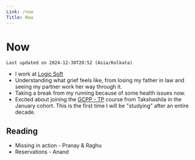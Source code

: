 ```yaml
---
Link: /now
Title: Now
---
```


# Now

```
Last updated on 2024-12-30T20:52 (Asia/Kolkata)
```

- I work at [Logic Soft](https://logicsoft.co.in)
- Understanding what grief feels like, from losing my father in law and seeing my partner work her way through it.
- Taking a break from my running because of some health issues now.
- Excited about joining the [GCPP - TP](https://school.takshashila.org.in/gcpp-technology-policy) course from Takshashila in the January cohort. This is the first time I will be "studying" after an entire decade. 

## Reading

- Missing in action - Pranay & Raghu
- Reservations - Anand